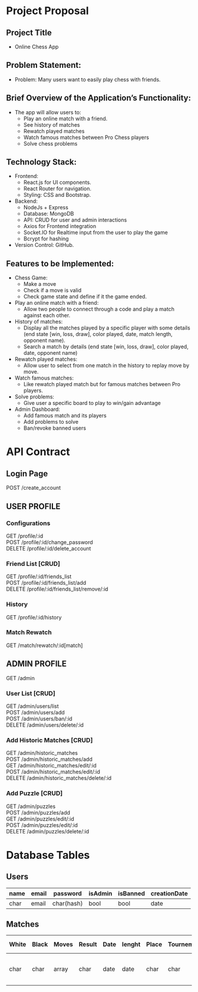 # Project Proposal
## Project Title
  *	Online Chess App

##	Problem Statement:
  *	Problem: Many users want to easily play chess with friends.

##	Brief Overview of the Application’s Functionality:
  *	The app will allow users to:
    *	Play an online match with a friend.
    *	See history of matches
    *	Rewatch played matches
    *	Watch famous matches between Pro Chess players
    *	Solve chess problems
    	
##	Technology Stack:
  *	Frontend:
    *	React.js for UI components.
    *	React Router for navigation.
    *	Styling: CSS and Bootstrap.
  *	Backend:
    *	NodeJs + Express
    *	Database: MongoDB
    *	API: CRUD for user and admin interactions
    *	Axios for Frontend integration
    *	Socket.IO for Realtime input from the user to play the game
    *	Bcrypt for hashing
  *	Version Control: GitHub.
    
##	Features to be Implemented:
  *	Chess Game:
    *	Make a move
    * Check if a move is valid
    * Check game state and define if it the game ended.
  *	Play an online match with a friend:
    *	Allow two people to connect through a code and play a match against each other.
  *	History of matches: 
    *	Display all the matches played by a specific player with some details (end state [win, loss, draw], color played, date, match length, opponent name).
    *	Search a match by details (end state [win, loss, draw], color played, date, opponent name)
  *	Rewatch played matches: 
    *	Allow user to select from one match in the history to replay move by move.
  *	Watch famous matches: 
    *	Like rewatch played match but for famous matches between Pro players.
  *	Solve problems: 
    *	Give user a specific board to play to win/gain advantage
  *	Admin Dashboard:
    *	Add famous match and its players
    *	Add problems to solve
    *	Ban/revoke banned users

# API Contract
## Login Page
POST /create_account

## USER PROFILE
### Configurations
GET /profile/:id  
POST /profile/:id/change_password  
DELETE /profile/:id/delete_account  

### Friend List [CRUD]
GET /profile/:id/friends_list  
POST /profile/:id/friends_list/add  
DELETE /profile/:id/friends_list/remove/:id  

### History
GET /profile/:id/history

### Match Rewatch
GET /match/rewatch/:id[match]

## ADMIN PROFILE
GET /admin

### User List [CRUD]
GET /admin/users/list  
POST /admin/users/add  
POST /admin/users/ban/:id  
DELETE /admin/users/delete/:id

### Add Historic Matches [CRUD]
GET /admin/historic_matches  
POST /admin/historic_matches/add  
GET /admin/historic_matches/edit/:id  
POST /admin/historic_matches/edit/:id  
DELETE /admin/historic_matches/delete/:id

### Add Puzzle [CRUD]
GET /admin/puzzles  
POST /admin/puzzles/add  
GET /admin/puzzles/edit/:id  
POST /admin/puzzles/edit/:id  
DELETE /admin/puzzles/delete/:id

# Database Tables
## Users
   | name | email |  password  | isAdmin | isBanned | creationDate |
   | ---- | ----- | ---------- | ------- | -------- | -------------|
   | char | email | char(hash) |  bool   |   bool   |     date     |
   
## Matches
   | White | Black | Moves | Result | Date | lenght | Place | Tournement |        match hash       |
   | ----- | ----- | ----- | ------ | ---- | ------ | ----- | ---------- | ----------------------- |
   | char  | char  | array |  char  | date |  date  | char  |    char    | [ hash of all columns ] |
   
   
   
